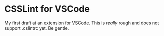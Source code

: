 # CSSLint for VSCode

My first draft at an extension for [VSCode](http://code.visualstudio.com). This is *really* rough and does not support .cslintrc yet. Be gentle.